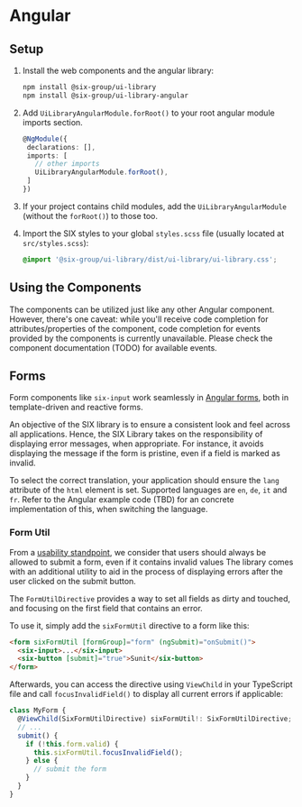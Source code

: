 # Angular

## Setup

1. Install the web components and the angular library:

   ```bash
   npm install @six-group/ui-library
   npm install @six-group/ui-library-angular
   ```

2. Add `UiLibraryAngularModule.forRoot()` to your root angular module imports section.

   ```ts
   @NgModule({
    declarations: [],
    imports: [
      // other imports
      UiLibraryAngularModule.forRoot(),
    ]
   })
   ```

3. If your project contains child modules, add the `UiLibraryAngularModule` (without the
   `forRoot()`) to those too.
4. Import the SIX styles to your global `styles.scss` file (usually located at `src/styles.scss`):

   ```scss
   @import '@six-group/ui-library/dist/ui-library/ui-library.css';
   ```

## Using the Components

The components can be utilized just like any other Angular component. However, there's one caveat:
while you'll receive code completion for attributes/properties of the component, code completion for
events provided by the components is currently unavailable. Please check the component documentation
(TODO) for available events.

## Forms

Form components like `six-input` work seamlessly in
[Angular forms](https://angular.io/guide/forms-overview), both in template-driven and reactive
forms.

An objective of the SIX library is to ensure a consistent look and feel across all applications.
Hence, the SIX Library takes on the responsibility of displaying error messages, when appropriate.
For instance, it avoids displaying the message if the form is pristine, even if a field is marked as
invalid.

To select the correct translation, your application should ensure the `lang` attribute of the `html`
element is set. Supported languages are `en`, `de`, `it` and `fr`. Refer to the Angular example code
(TBD) for an concrete implementation of this, when switching the language.

### Form Util

From a
[usability standpoint](https://www.bennadel.com/blog/4419-the-user-experience-ux-of-disabled-form-buttons.htm),
we consider that users should always be allowed to submit a form, even if it contains invalid values
The library comes with an additional utility to aid in the process of displaying errors after the
user clicked on the submit button.

The `FormUtilDirective` provides a way to set all fields as dirty and touched, and focusing on the
first field that contains an error.

To use it, simply add the `sixFormUtil` directive to a form like this:

```html
<form sixFormUtil [formGroup]="form" (ngSubmit)="onSubmit()">
  <six-input>...</six-input>
  <six-button [submit]="true">Sunit</six-button>
</form>
```

Afterwards, you can access the directive using `ViewChild` in your TypeScript file and call
`focusInvalidField()` to display all current errors if applicable:

```ts
class MyForm {
  @ViewChild(SixFormUtilDirective) sixFormUtil!: SixFormUtilDirective;
  // ...
  submit() {
    if (!this.form.valid) {
      this.sixFormUtil.focusInvalidField();
    } else {
      // submit the form
    }
  }
}
```
